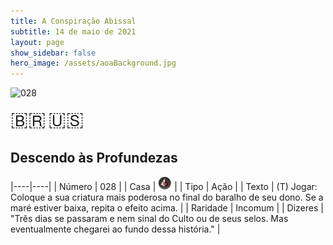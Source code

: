 ```yaml
---
title: A Conspiração Abissal
subtitle: 14 de maio de 2021
layout: page
show_sidebar: false
hero_image: /assets/aoaBackground.jpg
---
```


![028](https://cards-keyforge.s3.eu-north-1.amazonaws.com/media/pt/tac/028.png)

<span title="Português" style="font-size: 32px;cursor: pointer;" onclick="javascript:document.querySelector('img[alt=\'028\']').src=document.querySelector('img[alt=\'028\']').src.replace(/media\/[^/]+/, 'media/pt')">🇧🇷</span>
<span title="English" style="font-size: 32px;cursor: pointer;" onclick="javascript:document.querySelector('img[alt=\'028\']').src=document.querySelector('img[alt=\'028\']').src.replace(/media\/[^/]+/, 'media/en')">🇺🇸</span>

## Descendo às Profundezas

|----|----|
| Número | 028 |
| Casa | ![Conspiracy](https://raw.githubusercontent.com/cardsofkeyforge/cardsofkeyforge.github.io/master/tac/conspiracy.png "Conspiração") |
| Tipo | Ação |
| Texto | (T) Jogar: Coloque a sua criatura mais  poderosa no final do baralho de seu  dono. Se a maré estiver baixa, repita o  efeito acima. |
| Raridade | Incomum |
| Dizeres | "Três dias se passaram e nem sinal do Culto  ou de seus selos. Mas eventualmente chegarei  ao fundo dessa história." |
